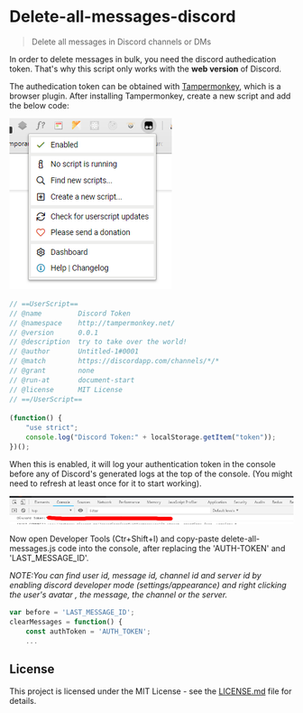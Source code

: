 # Delete-all-messages-discord

> Delete all messages in Discord channels or DMs

In order to delete messages in bulk, you need the discord authedication token. That's why this script only works with the **web version** of Discord. 

The authedication token can be obtained with [Tampermonkey](https://chrome.google.com/webstore/detail/tampermonkey/dhdgffkkebhmkfjojejmpbldmpobfkfo), which is a browser plugin.
After installing Tampermonkey, create a new script and add the below code:

!['plugin'](img/plugin.png?raw=true)

```javascript
// ==UserScript==
// @name         Discord Token
// @namespace    http://tampermonkey.net/
// @version      0.0.1
// @description  try to take over the world!
// @author       Untitled-1#0001
// @match        https://discordapp.com/channels/*/*
// @grant        none
// @run-at       document-start
// @license      MIT License
// ==/UserScript==

(function() {
    "use strict";
    console.log("Discord Token:" + localStorage.getItem("token"));
})();
```

When this is enabled, it will log your authentication token in the console before any of Discord's generated logs at the top of the console. (You might need to refresh at least once for it to start working).

!['token'](img/token.png?raw=true)

Now open Developer Tools (Ctr+Shift+I) and copy-paste delete-all-messages.js code into the console, after replacing the 'AUTH-TOKEN' and 'LAST_MESSAGE_ID'.

_NOTE:You can find user id, message id, channel id and server id by enabling discord developer mode (settings/appearance) and right clicking the user's avatar , the message, the channel or the server._

```javascript
var before = 'LAST_MESSAGE_ID';
clearMessages = function() {
    const authToken = 'AUTH_TOKEN';
    ...
```

## License

This project is licensed under the MIT License - see the [LICENSE.md](LICENSE.md) file for details.